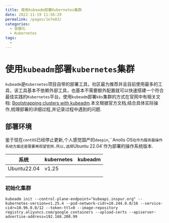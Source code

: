 ```yaml
---
title: 使用kubeadm部署Kubernetes集群
date: 2022-11-19 11:56:29
permalink: /pages/1e7e83/
categories:
  - 容器化
  - Kubernetes
tags:
  - 
---
```

# 使用`kubeadm`部署`kubernetes`集群

​	`kubeadm`是`Kubernetes`项目自带的部署工具，社区最为推荐并且目前使用最多的工具，该工具基本不依赖外部工具，也基本不需要额外配置就可以快速搭建一个符合最佳实践的`Kubernetes`平台。使用`kubeadm`部署`k8s`集群的方式在官网中有相关文档: [Bootstrapping clusters with kubeadm](https://kubernetes.io/docs/setup/production-environment/tools/kubeadm/).本文根据官方文档,结合具体实际操作,梳理部署的详细过程,并记录过程中遇到的问题.

## 部署环境

​	鉴于现在`centOS`已经停止更新,个人感觉国产的`deepin`,``Anolis OS`在作为服务器操作系统方面还是需要再观望官网.所以,选择`Ubuntu 22.04`作为部署的操作系统版本.

| 系统        | kubernetes | kubeadm |
| ----------- | ---------- | ------- |
| Ubuntu22.04 | v1.25      |         |
|             |            |         |
|             |            |         |

### 初始化集群

```
kubeadm init --control-plane-endpoint="kubeapi.inspur.org" --kubernetes-version=v1.25.4 --pod-network-cidr=10.244.0.0/16 --service-cidr=10.96.0.0/12 --token-ttl=0 --image-repository registry.aliyuncs.com/google_containers --upload-certs --apiserver-advertise-address=192.168.200.99
```

